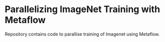 # Parallelizing ImageNet Training with Metaflow 

Repository contains code to parallise training of Imagenet using Metaflow. 
